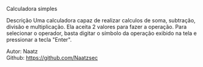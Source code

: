  Calculadora simples

 Descrição
Uma calculadora capaz de realizar calculos de soma, subtração, divisão e multiplicação.
Ela aceita 2 valores para fazer a operação.
Para selecionar o operador, basta digitar o símbolo da operação exibido na tela e pressionar a tecla "Enter".


Autor: Naatz  
Github: https://github.com/Naatzsec

